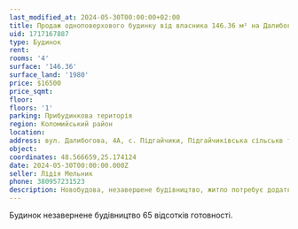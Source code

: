 ```yaml
---
last_modified_at: 2024-05-30T00:00:00+02:00
title: Продаж одноповерхового будинку від власника 146.36 м² на Далибогова у с. Підгайчики
uid: 1717167887
type: Будинок
rent:
rooms: '4'
surface: '146.36'
surface_land: '1980'
price: $16500
price_sqmt:
floor:
floors: '1'
parking: Прибудинкова територія
region: Коломийський район
location:
address: вул. Далибогова, 4А, с. Підгайчики, Підгайчиківська сільськв територіальна громада
object:
coordinates: 48.566659,25.174124
date: 2024-05-30T00:00:00.000Z
seller: Лідія Мельник
phone: 380957231523
description: Новобудова, незавершене будівництво, житло потребує додаткових ремонтно-оздоблювальних робіт
---
```


Будинок незавернене будівництво 65 відсотків готовності.
